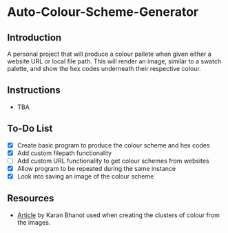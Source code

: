 # Auto-Colour-Scheme-Generator
## Introduction
A personal project that will produce a colour pallete when given either a website URL or local file path. This will render an image, similar to a swatch palette, and show the hex codes underneath their respective colour. 

## Instructions
- TBA

## To-Do List
- [X] Create basic program to produce the colour scheme and hex codes
- [x] Add custom filepath functionality
- [ ] Add custom URL functionality to get colour schemes from websites
- [x] Allow program to be repeated during the same instance
- [x] Look into saving an image of the colour scheme
## Resources
- [Article](https://towardsdatascience.com/color-identification-in-images-machine-learning-application-b26e770c4c71 "Color Identification in Images - Machine Learning Application") by Karan Bhanot used when creating the clusters of colour from the images.
